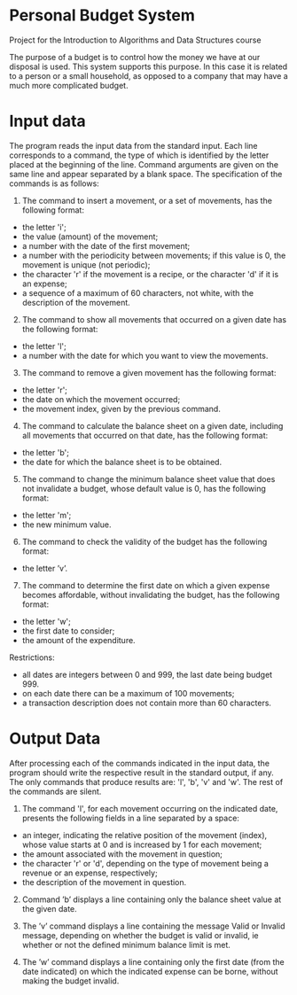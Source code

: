 # Personal Budget System
 Project for the Introduction to Algorithms and Data Structures course

The purpose of a budget is to control how the money we have at our disposal is used.
This system supports this purpose. In this case it is related to a person or a small household, as opposed to a company that may have a much more complicated budget.

# Input data

The program reads the input data from the standard input. Each line corresponds to a command, the type of which is identified by the letter placed at the beginning of the line. Command arguments are given on the same line and appear separated by a blank space. The specification of the commands is as follows:

1. The command to insert a movement, or a set of movements, has the following format:
- the letter 'i';
- the value (amount) of the movement;
- a number with the date of the first movement;
- a number with the periodicity between movements; if this value is 0, the movement is unique (not periodic);
- the character 'r' if the movement is a recipe, or the character 'd' if it is an expense;
- a sequence of a maximum of 60 characters, not white, with the description of the movement.

2. The command to show all movements that occurred on a given date has the following format:
- the letter 'l';
- a number with the date for which you want to view the movements.

3. The command to remove a given movement has the following format:
- the letter 'r';
- the date on which the movement occurred;
- the movement index, given by the previous command.

4. The command to calculate the balance sheet on a given date, including all movements that occurred on that date, has the following format:
- the letter 'b';
- the date for which the balance sheet is to be obtained.

5. The command to change the minimum balance sheet value that does not invalidate a budget, whose default value is 0, has the following format:
- the letter 'm';
- the new minimum value.

6. The command to check the validity of the budget has the following format:
- the letter ’v’.

7. The command to determine the first date on which a given expense becomes affordable, without invalidating the budget, has the following format:
- the letter 'w';
- the first date to consider;
- the amount of the expenditure.

Restrictions:
- all dates are integers between 0 and 999, the last date being budget 999.
- on each date there can be a maximum of 100 movements;
- a transaction description does not contain more than 60 characters.

# Output Data

After processing each of the commands indicated in the input data, the program should write the respective result in the standard output, if any. The only commands that produce results are: 'l', 'b', 'v' and 'w'. The rest of the commands are silent.

1. The command 'l', for each movement occurring on the indicated date, presents the following fields in a line separated by a space:
- an integer, indicating the relative position of the movement (index), whose value starts at 0 and is increased by 1 for each movement;
- the amount associated with the movement in question;
- the character 'r' or 'd', depending on the type of movement being a revenue or an expense, respectively;
- the description of the movement in question.

2. Command ’b’ displays a line containing only the balance sheet value at the given date.

3. The ’v’ command displays a line containing the message Valid or Invalid message, depending on whether the budget is valid or invalid, ie whether or not the defined minimum balance limit is met.

4. The ’w’ command displays a line containing only the first date (from the date indicated) on which the indicated expense can be borne, without making the budget invalid.
